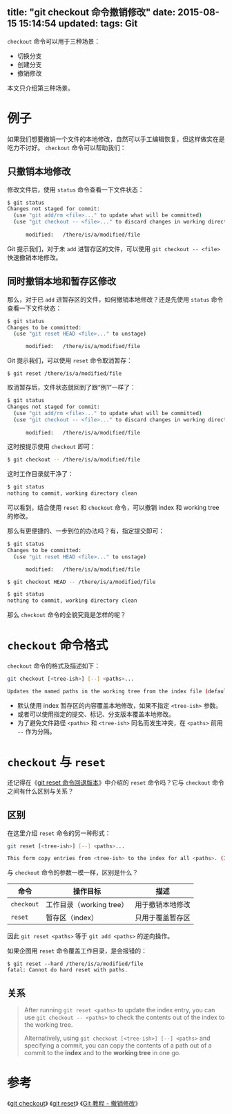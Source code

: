 title: "git checkout 命令撤销修改"
date: 2015-08-15 15:14:54
updated:
tags: Git
---

`checkout` 命令可以用于三种场景：

* 切换分支
* 创建分支
* 撤销修改

本文只介绍第三种场景。

# 例子

如果我们想要撤销一个文件的本地修改，自然可以手工编辑恢复，但这样做实在是吃力不讨好。 `checkout` 命令可以帮助我们：

## 只撤销本地修改

修改文件后，使用 `status` 命令查看一下文件状态：

```bash
$ git status
Changes not staged for commit:
  (use "git add/rm <file>..." to update what will be committed)
  (use "git checkout -- <file>..." to discard changes in working directory)
  
      modified:   /there/is/a/modified/file
```

Git 提示我们，对于未 `add` 进暂存区的文件，可以使用 `git checkout -- <file>` 快速撤销本地修改。

## 同时撤销本地和暂存区修改

那么，对于已 `add` 进暂存区的文件，如何撤销本地修改？还是先使用 `status` 命令查看一下文件状态：

```bash
$ git status
Changes to be committed:
  (use "git reset HEAD <file>..." to unstage)

      modified:   /there/is/a/modified/file
```

Git 提示我们，可以使用 `reset` 命令取消暂存：

```
$ git reset /there/is/a/modified/file
```

取消暂存后，文件状态就回到了跟“例1”一样了：

```bash
$ git status
Changes not staged for commit:
  (use "git add/rm <file>..." to update what will be committed)
  (use "git checkout -- <file>..." to discard changes in working directory)
  
      modified:   /there/is/a/modified/file
```

这时按提示使用 `checkout` 即可：

```bash
$ git checkout -- /there/is/a/modified/file
```

这时工作目录就干净了：

```bash
$ git status
nothing to commit, working directory clean
```

可以看到，结合使用 `reset` 和 `checkout` 命令，可以撤销 index 和 working tree 的修改。

那么有更便捷的、一步到位的办法吗？有，指定提交即可：

```bash
$ git status
Changes to be committed:
  (use "git reset HEAD <file>..." to unstage)

      modified:   /there/is/a/modified/file
```

```bash
$ git checkout HEAD -- /there/is/a/modified/file
```

```bash
$ git status
nothing to commit, working directory clean
```

那么 `checkout` 命令的全貌究竟是怎样的呢？

# `checkout` 命令格式

`checkout` 命令的格式及描述如下：

```bash
git checkout [<tree-ish>] [--] <paths>...

Updates the named paths in the working tree from the index file (default) or from a named <tree-ish> (most often a commit, tag or branch)
```

* 默认使用 index 暂存区的内容覆盖本地修改，如果不指定 `<tree-ish>` 参数。
* 或者可以使用指定的提交、标记、分支版本覆盖本地修改。
* 为了避免文件路径 `<paths>` 和 `<tree-ish>` 同名而发生冲突，在 `<paths>` 前用 `--` 作为分隔。

# `checkout` 与 `reset`

还记得在《[git reset 命令回退版本](http://www.cnblog.me/2015/08/09/git-reset/)》中介绍的 `reset` 命令吗？它与 `checkout` 命令之间有什么区别与关系？

## 区别

在这里介绍 `reset` 命令的另一种形式：

```bash
git reset [<tree-ish>] [--] <paths>...

This form copy entries from <tree-ish> to the index for all <paths>. (It does not affect the working tree or the current branch.)
```

与 `checkout` 命令的参数一模一样，区别是什么？

|命令|操作目标|描述|
|---|---|---|
|`checkout`|工作目录（working tree）|用于撤销本地修改|
|`reset`|暂存区（index）|只用于覆盖暂存区|

因此 `git reset <paths>` 等于 `git add <paths>` 的逆向操作。

如果企图用 `reset` 命令覆盖工作目录，是会报错的：
```
$ git reset --hard /there/is/a/modified/file
fatal: Cannot do hard reset with paths.
```

## 关系

> After running `git reset <paths>` to update the index entry, you can use `git checkout -- <paths>` to check the contents out of the index to the working tree. 
>
> Alternatively, using `git checkout [<tree-ish>] [--] <paths>` and specifying a commit, you can copy the contents of a path out of a commit to the **index** and to the **working tree** in one go.

# 参考

《[git checkout](http://git-scm.com/docs/git-checkout/)》
《[git reset](http://git-scm.com/docs/git-reset/)》
《[Git 教程 - 撤销修改](http://www.liaoxuefeng.com/wiki/0013739516305929606dd18361248578c67b8067c8c017b000/001374831943254ee90db11b13d4ba9a73b9047f4fb968d000)》